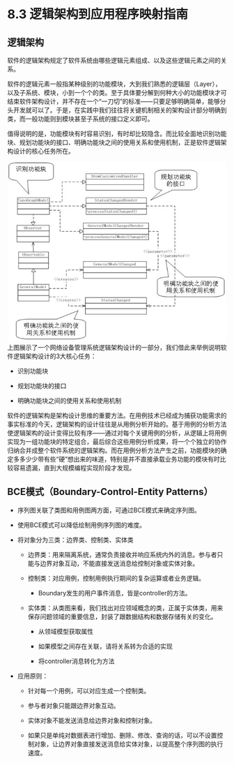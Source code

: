 # 8.3 逻辑架构到应用程序映射指南

## 逻辑架构

软件的逻辑架构规定了软件系统由哪些逻辑元素组成、以及这些逻辑元素之间的关系。

软件的逻辑元素一般指某种级别的功能模块，大到我们熟悉的逻辑层（Layer），以及子系统、模块，小到一个个的类。至于具体要分解到何种大小的功能模块才可结束软件架构设计，并不存在一个“一刀切”的标准——只要足够明确简单，能够分头开发就可以了。于是，在实践中我们往往将关键机制相关的架构设计部分明确到类，而一般功能则到模块甚至子系统的接口定义即可。

值得说明的是，功能模块有时容易识别，有时却比较隐含。而比较全面地识别功能块、规划功能块的接口、明确功能块之间的使用关系和使用机制，正是软件逻辑架构设计的核心任务所在。

![](image/8.3_1.jpg)
上图展示了一个网络设备管理系统逻辑架构设计的一部分，我们借此来举例说明软件逻辑架构设计的3大核心任务：

* 识别功能块

* 规划功能块的接口

* 明确功能块之间的使用关系和使用机制

软件的逻辑架构是架构设计思维的重要方法。在用例技术已经成为捕获功能需求的事实标准的今天，逻辑架构的设计往往是从用例分析开始的。基于用例的分析方法使逻辑架构的设计变得比较有序——通过对每个关键用例的分析，从逻辑上将用例实现为一组功能块的特定组合，最后综合这些用例分析成果，将一个个独立的协作归纳合并成整个软件系统的逻辑架构。而在用例分析方法产生之前，功能模块的确定多多少少带有些“硬”想出来的味道，特别是并不直接承载业务功能的模块有时比较容易遗漏，直到大规模编程实现阶段才发现。

## BCE模式（Boundary-Control-Entity Patterns）

* 序列图关联了类图和用例图两方面，可通过BCE模式来确定序列图。

* 使用BCE模式可以降低绘制用例序列图的难度。

* 将对象分为三类：边界类、控制类、实体类 

	* 边界类：用来隔离系统，通常负责接收并响应系统内外的消息。参与者只能与边界对象互动，不能直接发送消息给控制对象或实体对象。

	* 控制类：对应用例，控制用例执行期间的复杂运算或者业务逻辑。

		* Boundary发生的用户事件消息，皆是controller的方法。

	* 实体类：从类图来看，我们找出对应领域概念的类，正属于实体类，用来保存问题领域的重要信息，封装了跟数据结构和数据存储有关的变化。 
	   * 从领域模型获取属性
	   
	   * 如果模型之间存在关联，请将关系转为合适的实现
	   
	   * 将controller消息转化为方法
* 应用原则： 

   * 针对每一个用例，可以对应生成一个控制类。

   * 参与者对象只能跟边界对象互动。
   
   * 实体对象不能发送消息给边界对象和控制对象。
   
   * 如果只是单纯对数据表进行增加、删除、修改、查询的话，可以不设置控制对象，让边界对象直接发送消息给实体对象，以提高整个序列图的执行速度。